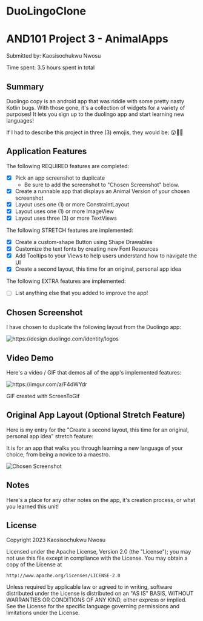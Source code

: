 # DuoLingoClone
<!-- (This is a comment) INSTRUCTIONS: Go through this page and fill out any **bolded** entries with their correct values.-->

# AND101 Project 3 - AnimalApps

Submitted by: Kaosisochukwu Nwosu

Time spent: 3.5 hours spent in total

## Summary

Duolingo copy is an android app that was riddle with some pretty nasty Kotlin bugs.  With those gone, it's a collection of widgets for a variety of purposes!  It lets you sign up to the duolingo app and start learning new languages!

If I had to describe this project in three (3) emojis, they would be: 😮🤔🔥

## Application Features

<!-- (This is a comment) Please be sure to change the [ ] to [x] for any features you completed.  If a feature is not checked [x], you might miss the points for that item! -->

The following REQUIRED features are completed:

- [x] Pick an app screenshot to duplicate
  - Be sure to add the screenshot to "Chosen Screenshot" below.
- [x] Create a runnable app that displays an Animal Version of your chosen screenshot
- [x] Layout uses one (1) or more ConstraintLayout
- [x] Layout uses one (1) or more ImageView
- [x] Layout uses three (3) or more TextViews

The following STRETCH features are implemented:

- [x] Create a custom-shape Button using Shape Drawables
- [x] Customize the text fonts by creating new Font Resources
- [x] Add Tooltips to your Views to help users understand how to navigate the UI
- [x] Create a second layout, this time for an original, personal app idea

The following EXTRA features are implemented:

- [ ] List anything else that you added to improve the app!

## Chosen Screenshot

I have chosen to duplicate the following layout from the Duolingo app:

<img src='https://design.duolingo.com/identity/logos' title='Duolingo Logo' width='' alt='https://design.duolingo.com/identity/logos' />

## Video Demo

Here's a video / GIF that demos all of the app's implemented features:

<img src='https://imgur.com/a/F4dWYdr' title='Video Demo of Duolingo Clone' width='' alt='https://imgur.com/a/F4dWYdr' />

GIF created with ScreenToGif

<!-- Recommended tools:
- [Kap](https://getkap.co/) for macOS
- [ScreenToGif](https://www.screentogif.com/) for Windows
- [peek](https://github.com/phw/peek) for Linux. -->

## Original App Layout (Optional Stretch Feature)

Here is my entry for the "Create a second layout, this time for an original, personal app idea" stretch feature:

It is for an app that walks you through learning a new language of your choice, from being a novice to a maestro.

<img src='http://example.com/link/to/your/image.png' title='Chosen Screenshot' width='' alt='Chosen Screenshot' />

## Notes

Here's a place for any other notes on the app, it's creation process, or what you learned this unit!

## License

Copyright 2023 Kaosisochukwu Nwosu

Licensed under the Apache License, Version 2.0 (the "License");
you may not use this file except in compliance with the License.
You may obtain a copy of the License at

    http://www.apache.org/licenses/LICENSE-2.0

Unless required by applicable law or agreed to in writing, software
distributed under the License is distributed on an "AS IS" BASIS,
WITHOUT WARRANTIES OR CONDITIONS OF ANY KIND, either express or implied.
See the License for the specific language governing permissions and
limitations under the License.
